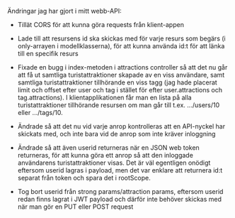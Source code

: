 Ändringar jag har gjort i mitt webb-API:

* Tillät CORS för att kunna göra requests från klient-appen

* Lade till att resursens id ska skickas med för varje resurs som begärs (i only-arrayen i modellklasserna), för att kunna använda id:t för att länka till en specifik resurs

* Fixade en bugg i index-metoden i attractions controller så att det nu går att få ut samtliga turistattraktioner skapade av en viss användare, samt samtliga turistattraktioner tillhörande en viss tagg (jag hade placerat limit och offset efter user och tag i stället för efter user.attractions och tag.attractions). I klientapplikationen får man en lista på alla turistattraktioner tillhörande resursen om man går till t.ex. .../users/10 eller .../tags/10.

* Ändrade så att det nu vid varje anrop kontrolleras att en API-nyckel har skickats med, och inte bara vid de anrop som inte kräver inloggning

* Ändrade så att även userid returneras när en JSON web token returneras, för att kunna göra ett anrop så att den inloggade användarens turistattraktioner visas. Det är väl egentligen onödigt eftersom userid lagras i payload, men det var enklare att returnera id:t separat från   token och spara det i rootScope.

* Tog bort userid från strong params/attraction params, eftersom userid redan finns lagrat i JWT payload och därför inte behöver skickas med när man gör en PUT eller POST request

